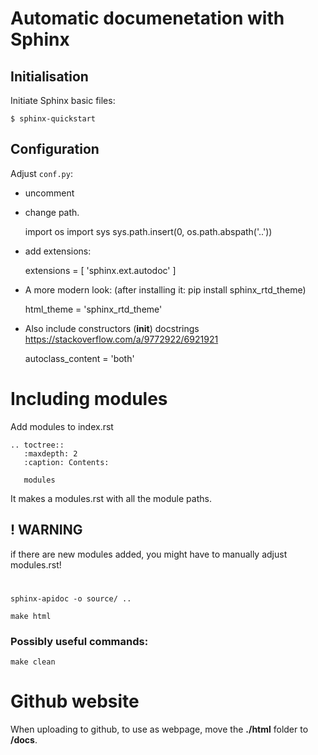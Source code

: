 # Automatic documenetation with Sphinx

## Initialisation

Initiate Sphinx basic files:

    $ sphinx-quickstart
    

## Configuration

Adjust `conf.py`: 
* uncomment 
* change path.


    import os
    import sys
    sys.path.insert(0, os.path.abspath('..'))
    
* add extensions:


    extensions = [
    'sphinx.ext.autodoc'
    ]
    
* A more modern look: (after installing it: pip install sphinx_rtd_theme)


    html_theme = 'sphinx_rtd_theme'    
   
   
* Also include constructors (__init__) docstrings
https://stackoverflow.com/a/9772922/6921921


    autoclass_content = 'both'
    
# Including modules
    
Add modules to index.rst


    .. toctree::
       :maxdepth: 2
       :caption: Contents:
       
       modules
          
It makes a modules.rst with all the module paths.

## ! WARNING

if there are new modules added, you might have to manually adjust modules.rst!
#  
`
sphinx-apidoc -o source/ ..
`

`
make html
`

### Possibly useful commands:

`
make clean
`

# Github website

When uploading to github, to use as webpage, move the **./html** folder to **/docs**.
